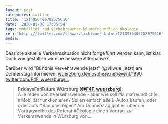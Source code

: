 ```yaml
---
layout: post
categories: twitter
title: '1214956406702575616'
date: '2020-01-08 17:05:54'
tags: mobilität rad verkehrswende klimafreundlich ökologie
ref: 'https://twitter.com/schwarzlichtwue/status/1214956406702575616'
media:
---
```

Dass die aktuelle Verkehrssituation nicht fortgeführt werden kann, ist klar. Doch wie gestalten wir eine bessere Alternative?

Darüber wird "Bündnis Verkehrswende jetzt" (@vkwue_jetzt) am Donnerstag informieren: [wuerzburg.demosphere.net/event/1990](https://wuerzburg.demosphere.net/event/1990) [twitter.com/F4F_wuerzburg/…](https://twitter.com/F4F_wuerzburg/status/1214884459494936576) 


> <b>FridaysForFuture Würzburg ([@F4F_wuerzburg](https://twitter.com/F4F_wuerzburg)):</b>  
>Alle reden von #Verkehrswende - aber wie soll #klimafreundlich|e #Mobilität funktionieren? Sollen einfach alle E-Autos kaufen, oder oder aufs #Rad umsteigen? Am Donnerstag gibt es über die Vortragsreihe des Referat #Ökologie einen Vortrag zur Verkehrswende in Würzburg von...    
>  
>  

